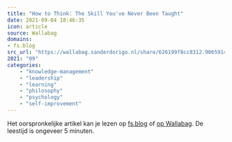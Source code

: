 ```yaml
---
title: "How to Think: The Skill You've Never Been Taught"
date: 2021-09-04 18:46:35
icon: article
source: Wallabag
domains:
- fs.blog
src_url: "https://wallabag.sanderdorigo.nl/share/626199f8cc8312.90659145"
2021: "09"
categories:
    - "knowledge-management"
    - "leadership"
    - "learning"
    - "philosophy"
    - "psychology"
    - "self-improvement"
---
```

Het oorspronkelijke artikel kan je lezen op [fs.blog](https://fs.blog/2015/08/how-to-think/) of [op Wallabag](https://wallabag.sanderdorigo.nl/share/626199f8cc8312.90659145). De leestijd is ongeveer 5 minuten.